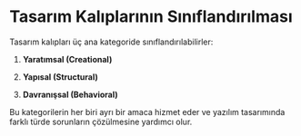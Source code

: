 # Tasarım Kalıplarının Sınıflandırılması

Tasarım kalıpları üç ana kategoride sınıflandırılabilirler:

1. **Yaratımsal (Creational)**
   <br/>

2. **Yapısal (Structural)**
   <br/>

3. **Davranışsal (Behavioral)**

Bu kategorilerin her biri ayrı bir amaca hizmet eder ve yazılım tasarımında farklı türde sorunların çözülmesine yardımcı olur.
